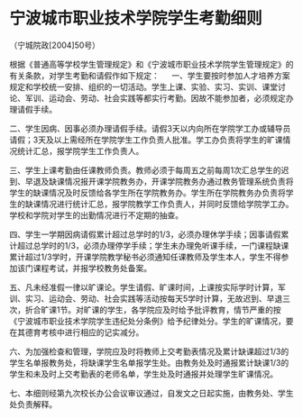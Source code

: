 # 宁波城市职业技术学院学生考勤细则

（宁城院政[2004]50号）

根据《普通高等学校学生管理规定》和《宁波城市职业技术学院学生管理规定》的有关条款，对学生考勤和请假作如下规定：
　
一、学生要按时参加人才培养方案规定和学校统一安排、组织的一切活动。学生上课、实验、实习、实训、课堂讨论、军训、运动会、劳动、社会实践等都实行考勤。因故不能参加者，必须规定办理请假手续。

二、学生因病、因事必须办理请假手续。请假3天以内向所在学院学工办或辅导员请假；3天及以上需经所在学院学生工作负责人批准。学工办负责将学生的旷课情况统计汇总，报学院学生工作负责人。

三、学生上课考勤由任课教师负责。教师必须于每周五之前每周1次汇总学生的迟到、早退及缺课情况报开课学院教务办，开课学院教务办通过教务管理系统负责将学生的缺课情况及时反馈给各学生所在学院教务办。学生所在学院教务办负责将学生的缺课情况进行统计汇总，报学院教学工作负责人，并同时反馈给学院学工办。学校和学院对学生的出勤情况进行不定期的抽查。

四、学生一学期因病请假累计超过总学时的1/3，必须办理休学手续；因事请假累计超过总学时的1/3，必须办理停学手续；学生未办理免听课手续，一门课程缺课累计超过1/3学时，开课学院教学秘书必须通知任课教师及学生本人，学生不得参加该门课程考试，并报学校教务处备案。

五、凡未经准假一律以旷课论。学生请假、旷课时间，上课按实际学时计算，军训、实习、运动会、劳动、社会实践等活动按每天5学时计算，无故迟到、早退三次，折合旷课1节。对旷课的学生，各学院应及时给予批评教育，情节严重的按《宁波城市职业技术学院学生违纪处分条例》给予纪律处分。学生的旷课情况，要在其德育考核中进行相应的记实减分。

六、为加强检查和管理，学院应及时将教师上交考勤表情况及累计缺课超过1/3的学生名单报教务处，将缺课学生名单报学生处。由教务处及时通报累计缺课1/3的学生和未及时上交考勤表的老师名单，学生处及时通报并处理学生旷课情况。

七、本细则经第九次校长办公会议审议通过，自发文之日起实施，由教务处、学生处负责解释。
